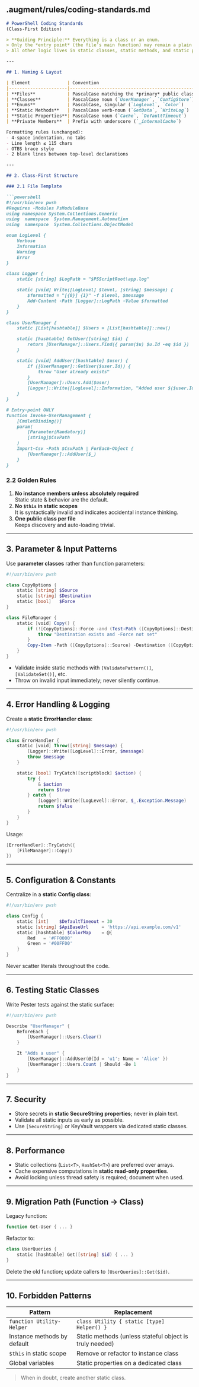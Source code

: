 ## .augment/rules/coding-standards.md

```markdown
# PowerShell Coding Standards  
(Class-First Edition)

> **Guiding Principle:** Everything is a class or an enum.  
> Only the *entry point* (the file’s main function) may remain a plain function.  
> All other logic lives in static classes, static methods, and static properties.

---

## 1. Naming & Layout

| Element              | Convention                                           |
|----------------------|------------------------------------------------------|
| **Files**            | PascalCase matching the *primary* public class (`UserManager.ps1`) |
| **Classes**          | PascalCase noun (`UserManager`, `ConfigStore`)       |
| **Enums**            | PascalCase, singular (`LogLevel`, `Color`)           |
| **Static Methods**   | PascalCase verb-noun (`GetData`, `WriteLog`)         |
| **Static Properties**| PascalCase noun (`Cache`, `DefaultTimeout`)          |
| **Private Members**  | Prefix with underscore (`_internalCache`)            |

Formatting rules (unchanged):
- 4-space indentation, no tabs  
- Line length ≤ 115 chars  
- OTBS brace style  
- 2 blank lines between top-level declarations

---

## 2. Class-First Structure

### 2.1 File Template

```powershell
#!/usr/bin/env pwsh
#Requires -Modules PsModuleBase
using namespace System.Collections.Generic
using  namespace  System.Management.Automation
using  namespace  System.Collections.ObjectModel

enum LogLevel {
    Verbose
    Information
    Warning
    Error
}

class Logger {
    static [string] $LogPath = "$PSScriptRoot\app.log"

    static [void] Write([LogLevel] $level, [string] $message) {
        $formatted = "[{0}] {1}" -f $level, $message
        Add-Content -Path [Logger]::LogPath -Value $formatted
    }
}

class UserManager {
    static [List[hashtable]] $Users = [List[hashtable]]::new()

    static [hashtable] GetUser([string] $id) {
        return [UserManager]::Users.Find({ param($u) $u.Id -eq $id })
    }

    static [void] AddUser([hashtable] $user) {
        if ([UserManager]::GetUser($user.Id)) {
            throw "User already exists"
        }
        [UserManager]::Users.Add($user)
        [Logger]::Write([LogLevel]::Information, "Added user $($user.Id)")
    }
}

# Entry-point ONLY
function Invoke-UserManagement {
    [CmdletBinding()]
    param(
        [Parameter(Mandatory)]
        [string]$CsvPath
    )
    Import-Csv -Path $CsvPath | ForEach-Object {
        [UserManager]::AddUser($_)
    }
}
```

### 2.2 Golden Rules
1. **No instance members unless absolutely required**  
   Static state & behavior are the default.
2. **No `$this` in static scopes**  
   It is syntactically invalid and indicates accidental instance thinking.
3. **One public class per file**  
   Keeps discovery and auto-loading trivial.

---

## 3. Parameter & Input Patterns

Use **parameter classes** rather than function parameters:

```powershell
#!/usr/bin/env pwsh

class CopyOptions {
    static [string] $Source
    static [string] $Destination
    static [bool]   $Force
}

class FileManager {
    static [void] Copy() {
        if (![CopyOptions]::Force -and (Test-Path ([CopyOptions]::Destination))) {
            throw "Destination exists and -Force not set"
        }
        Copy-Item -Path ([CopyOptions]::Source) -Destination ([CopyOptions]::Destination)
    }
}
```

- Validate inside static methods with `[ValidatePattern()]`, `[ValidateSet()]`, etc.  
- Throw on invalid input immediately; never silently continue.

---

## 4. Error Handling & Logging

Create a **static ErrorHandler class**:

```powershell
#!/usr/bin/env pwsh

class ErrorHandler {
    static [void] Throw([string] $message) {
        [Logger]::Write([LogLevel]::Error, $message)
        throw $message
    }

    static [bool] TryCatch([scriptblock] $action) {
        try {
            & $action
            return $true
        } catch {
            [Logger]::Write([LogLevel]::Error, $_.Exception.Message)
            return $false
        }
    }
}
```

Usage:
```powershell
[ErrorHandler]::TryCatch({
    [FileManager]::Copy()
})
```

---

## 5. Configuration & Constants

Centralize in a **static Config class**:

```powershell
#!/usr/bin/env pwsh

class Config {
    static [int]    $DefaultTimeout = 30
    static [string] $ApiBaseUrl     = 'https://api.example.com/v1'
    static [hashtable] $ColorMap    = @{
        Red   = '#FF0000'
        Green = '#00FF00'
    }
}
```

Never scatter literals throughout the code.

---

## 6. Testing Static Classes

Write Pester tests against the static surface:

```powershell
#!/usr/bin/env pwsh

Describe "UserManager" {
    BeforeEach {
        [UserManager]::Users.Clear()
    }

    It "Adds a user" {
        [UserManager]::AddUser(@{Id = 'u1'; Name = 'Alice' })
        [UserManager]::Users.Count | Should -Be 1
    }
}
```

---

## 7. Security

- Store secrets in **static SecureString properties**; never in plain text.  
- Validate all static inputs as early as possible.  
- Use `[SecureString]` or KeyVault wrappers via dedicated static classes.

---

## 8. Performance

- Static collections (`List<T>`, `HashSet<T>`) are preferred over arrays.  
- Cache expensive computations in **static read-only properties**.  
- Avoid locking unless thread safety is required; document when used.

---

## 9. Migration Path (Function → Class)

Legacy function:
```powershell
function Get-User { ... }
```

Refactor to:
```powershell
class UserQueries {
    static [hashtable] Get([string] $id) { ... }
}
```
Delete the old function; update callers to `[UserQueries]::Get($id)`.

---

## 10. Forbidden Patterns

| Pattern                     | Replacement                     |
|-----------------------------|----------------------------------|
| `function Utility-Helper`   | `class Utility { static [type] Helper() }` |
| Instance methods by default | Static methods (unless stateful object is truly needed) |
| `$this` in static scope     | Remove or refactor to instance class |
| Global variables            | Static properties on a dedicated class |

> When in doubt, create another static class.
```